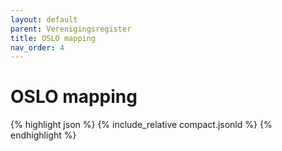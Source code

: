 ```yaml
---
layout: default
parent: Verenigingsregister
title: OSLO mapping
nav_order: 4
---
```


# OSLO mapping

{% highlight json %}
{% include_relative  compact.jsonld %}
{% endhighlight %}